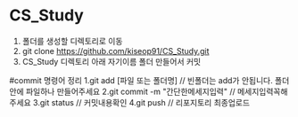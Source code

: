 ﻿# CS_Study

1. 폴더를 생성할 디렉토리로 이동
2. git clone https://github.com/kiseop91/CS_Study.git
3. CS_Study 디렉토리 아래 자기이름 폴더 만들어서 커밋

#commit 명령어 정리
1.git add [파일 또는 폴더명]        // 빈폴더는 add가 안됩니다. 폴더안에 파일하나 만들어주세요
2.git commit -m "간단한메세지입력"  // 메세지입력꼭해주세요
3.git status                       // 커밋내용확인
4.git push                         // 리포지토리 최종업로드


